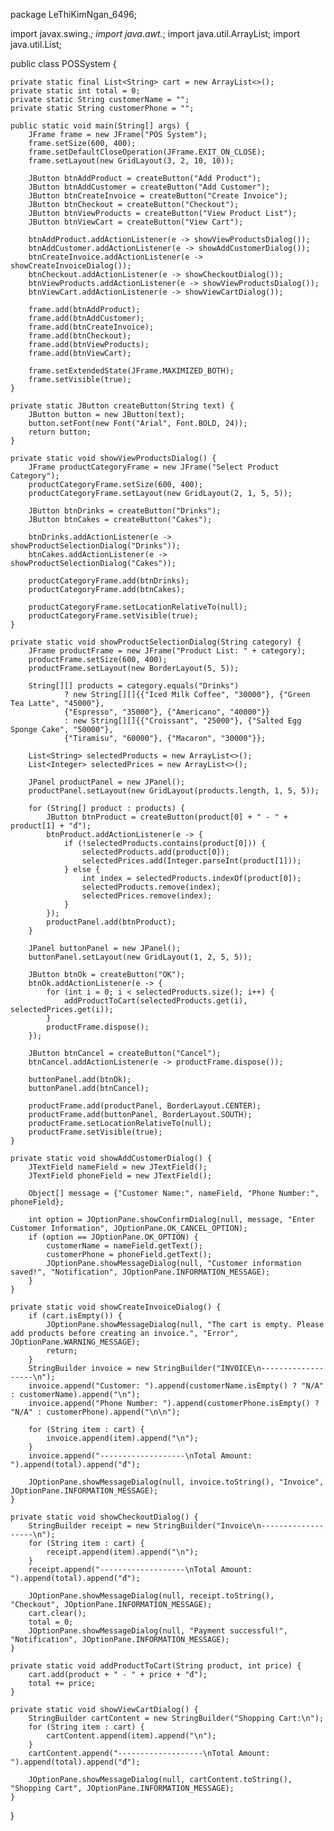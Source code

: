 package LeThiKimNgan_6496;

import javax.swing.*;
import java.awt.*;
import java.util.ArrayList;
import java.util.List;

public class POSSystem {

    private static final List<String> cart = new ArrayList<>();
    private static int total = 0;
    private static String customerName = "";
    private static String customerPhone = "";

    public static void main(String[] args) {
        JFrame frame = new JFrame("POS System");
        frame.setSize(600, 400);
        frame.setDefaultCloseOperation(JFrame.EXIT_ON_CLOSE);
        frame.setLayout(new GridLayout(3, 2, 10, 10));

        JButton btnAddProduct = createButton("Add Product");
        JButton btnAddCustomer = createButton("Add Customer");
        JButton btnCreateInvoice = createButton("Create Invoice");
        JButton btnCheckout = createButton("Checkout");
        JButton btnViewProducts = createButton("View Product List");
        JButton btnViewCart = createButton("View Cart");

        btnAddProduct.addActionListener(e -> showViewProductsDialog());
        btnAddCustomer.addActionListener(e -> showAddCustomerDialog());
        btnCreateInvoice.addActionListener(e -> showCreateInvoiceDialog());
        btnCheckout.addActionListener(e -> showCheckoutDialog());
        btnViewProducts.addActionListener(e -> showViewProductsDialog());
        btnViewCart.addActionListener(e -> showViewCartDialog());

        frame.add(btnAddProduct);
        frame.add(btnAddCustomer);
        frame.add(btnCreateInvoice);
        frame.add(btnCheckout);
        frame.add(btnViewProducts);
        frame.add(btnViewCart);

        frame.setExtendedState(JFrame.MAXIMIZED_BOTH);
        frame.setVisible(true);
    }

    private static JButton createButton(String text) {
        JButton button = new JButton(text);
        button.setFont(new Font("Arial", Font.BOLD, 24));
        return button;
    }

    private static void showViewProductsDialog() {
        JFrame productCategoryFrame = new JFrame("Select Product Category");
        productCategoryFrame.setSize(600, 400);
        productCategoryFrame.setLayout(new GridLayout(2, 1, 5, 5));

        JButton btnDrinks = createButton("Drinks");
        JButton btnCakes = createButton("Cakes");

        btnDrinks.addActionListener(e -> showProductSelectionDialog("Drinks"));
        btnCakes.addActionListener(e -> showProductSelectionDialog("Cakes"));

        productCategoryFrame.add(btnDrinks);
        productCategoryFrame.add(btnCakes);

        productCategoryFrame.setLocationRelativeTo(null);
        productCategoryFrame.setVisible(true);
    }

    private static void showProductSelectionDialog(String category) {
        JFrame productFrame = new JFrame("Product List: " + category);
        productFrame.setSize(600, 400);
        productFrame.setLayout(new BorderLayout(5, 5));

        String[][] products = category.equals("Drinks")
                ? new String[][]{{"Iced Milk Coffee", "30000"}, {"Green Tea Latte", "45000"},
                {"Espresso", "35000"}, {"Americano", "40000"}}
                : new String[][]{{"Croissant", "25000"}, {"Salted Egg Sponge Cake", "50000"},
                {"Tiramisu", "60000"}, {"Macaron", "30000"}};

        List<String> selectedProducts = new ArrayList<>();
        List<Integer> selectedPrices = new ArrayList<>();

        JPanel productPanel = new JPanel();
        productPanel.setLayout(new GridLayout(products.length, 1, 5, 5));

        for (String[] product : products) {
            JButton btnProduct = createButton(product[0] + " - " + product[1] + "đ");
            btnProduct.addActionListener(e -> {
                if (!selectedProducts.contains(product[0])) {
                    selectedProducts.add(product[0]);
                    selectedPrices.add(Integer.parseInt(product[1]));
                } else {
                    int index = selectedProducts.indexOf(product[0]);
                    selectedProducts.remove(index);
                    selectedPrices.remove(index);
                }
            });
            productPanel.add(btnProduct);
        }

        JPanel buttonPanel = new JPanel();
        buttonPanel.setLayout(new GridLayout(1, 2, 5, 5));

        JButton btnOk = createButton("OK");
        btnOk.addActionListener(e -> {
            for (int i = 0; i < selectedProducts.size(); i++) {
                addProductToCart(selectedProducts.get(i), selectedPrices.get(i));
            }
            productFrame.dispose();
        });

        JButton btnCancel = createButton("Cancel");
        btnCancel.addActionListener(e -> productFrame.dispose());

        buttonPanel.add(btnOk);
        buttonPanel.add(btnCancel);

        productFrame.add(productPanel, BorderLayout.CENTER);
        productFrame.add(buttonPanel, BorderLayout.SOUTH);
        productFrame.setLocationRelativeTo(null);
        productFrame.setVisible(true);
    }

    private static void showAddCustomerDialog() {
        JTextField nameField = new JTextField();
        JTextField phoneField = new JTextField();

        Object[] message = {"Customer Name:", nameField, "Phone Number:", phoneField};

        int option = JOptionPane.showConfirmDialog(null, message, "Enter Customer Information", JOptionPane.OK_CANCEL_OPTION);
        if (option == JOptionPane.OK_OPTION) {
            customerName = nameField.getText();
            customerPhone = phoneField.getText();
            JOptionPane.showMessageDialog(null, "Customer information saved!", "Notification", JOptionPane.INFORMATION_MESSAGE);
        }
    }

    private static void showCreateInvoiceDialog() {
        if (cart.isEmpty()) {
            JOptionPane.showMessageDialog(null, "The cart is empty. Please add products before creating an invoice.", "Error", JOptionPane.WARNING_MESSAGE);
            return;
        }
        StringBuilder invoice = new StringBuilder("INVOICE\n-------------------\n");
        invoice.append("Customer: ").append(customerName.isEmpty() ? "N/A" : customerName).append("\n");
        invoice.append("Phone Number: ").append(customerPhone.isEmpty() ? "N/A" : customerPhone).append("\n\n");

        for (String item : cart) {
            invoice.append(item).append("\n");
        }
        invoice.append("-------------------\nTotal Amount: ").append(total).append("đ");

        JOptionPane.showMessageDialog(null, invoice.toString(), "Invoice", JOptionPane.INFORMATION_MESSAGE);
    }

    private static void showCheckoutDialog() {
        StringBuilder receipt = new StringBuilder("Invoice\n-------------------\n");
        for (String item : cart) {
            receipt.append(item).append("\n");
        }
        receipt.append("-------------------\nTotal Amount: ").append(total).append("đ");

        JOptionPane.showMessageDialog(null, receipt.toString(), "Checkout", JOptionPane.INFORMATION_MESSAGE);
        cart.clear();
        total = 0;
        JOptionPane.showMessageDialog(null, "Payment successful!", "Notification", JOptionPane.INFORMATION_MESSAGE);
    }

    private static void addProductToCart(String product, int price) {
        cart.add(product + " - " + price + "đ");
        total += price;
    }

    private static void showViewCartDialog() {
        StringBuilder cartContent = new StringBuilder("Shopping Cart:\n");
        for (String item : cart) {
            cartContent.append(item).append("\n");
        }
        cartContent.append("-------------------\nTotal Amount: ").append(total).append("đ");

        JOptionPane.showMessageDialog(null, cartContent.toString(), "Shopping Cart", JOptionPane.INFORMATION_MESSAGE);
    }
}
